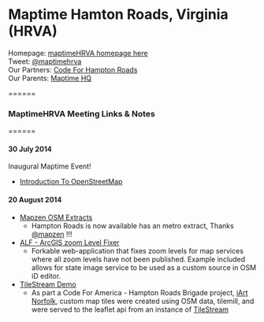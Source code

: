 Maptime Hamton Roads, Virginia (HRVA)
====
Homepage: [maptimeHRVA homepage here](http://maptime.github.io/hrva/)  
Tweet: [@maptimehrva](https://twitter.com/maptimehrva)  
Our Partners: [Code For Hampton Roads](http://codeforhamptonroads.org/)  
Our Parents: [Maptime HQ](http://www.maptime.io/)  

======
### MaptimeHRVA Meeting Links & Notes
======
#### 30 July 2014
Inaugural Maptime Event!
* [Introduction To OpenStreetMap](http://jonahadkins.github.io/intro-osm2/)

#### 20 August 2014
* [Mapzen OSM Extracts](https://mapzen.com/metro-extracts)
  * Hampton Roads is now available has an metro extract, Thanks [@mapzen](https://github.com/mapzen) !!!
* [ALF - ArcGIS zoom Level Fixer](http://arcgis-level-fixer.elasticbeanstalk.com/)
  * Forkable web-application that fixes zoom levels for map services where all zoom levels have not been published. Example included allows for state image service to be used as a custom source in OSM iD editor.
* [TileStream Demo](http://norfolkart-tiles.herokuapp.com/#!/map/iArt)
  * As part a Code For America - Hampton Roads Brigade project, [iArt Norfolk](http://iartnorfolk.com/#/map), custom map tiles were created using OSM data, tilemill, and were served to the leaflet api from an instance of [TileStream](https://github.com/mapbox/tilestream)
